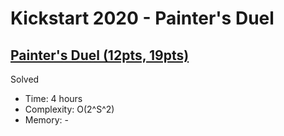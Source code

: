 # Kickstart 2020 - Painter's Duel

## [Painter's Duel (12pts, 19pts)](https://codingcompetitions.withgoogle.com/kickstart/round/000000000019ff48/00000000003f47fb)

Solved

* Time: 4 hours
* Complexity: O(2^S^2)
* Memory: -
